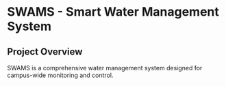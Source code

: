 # SWAMS - Smart Water Management System 
 
## Project Overview 
SWAMS is a comprehensive water management system designed for campus-wide monitoring and control. 
